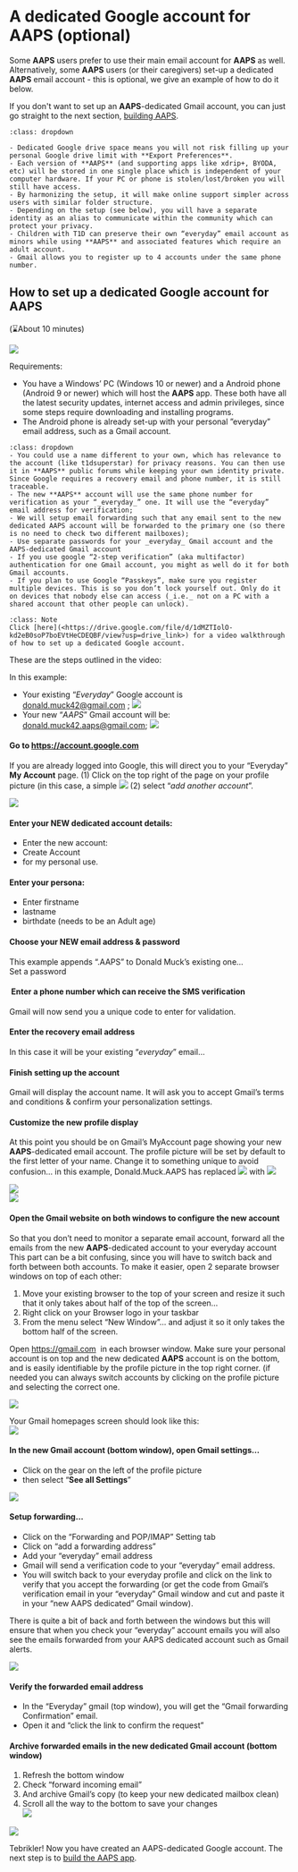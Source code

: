 # A dedicated Google account for AAPS (optional)

Some **AAPS** users prefer to use their main email account for **AAPS** as well. Alternatively, some **AAPS** users (or their caregivers) set-up a dedicated **AAPS** email account - this is optional, we give an example of how to do it below.

If you don't want to set up an **AAPS**-dedicated Gmail account, you can just go straight to the next section, [building AAPS](building-AAPS.md).

```{admonition} Advantages of a dedicated Google account for AAPS
:class: dropdown

- Dedicated Google drive space means you will not risk filling up your personal Google drive limit with **Export Preferences**.
- Each version of **AAPS** (and supporting apps like xdrip+, BYODA, etc) will be stored in one single place which is independent of your computer hardware. If your PC or phone is stolen/lost/broken you will still have access.
- By harmonizing the setup, it will make online support simpler across users with similar folder structure.
- Depending on the setup (see below), you will have a separate identity as an alias to communicate within the community which can protect your privacy. 
- Children with T1D can preserve their own “everyday” email account as minors while using **AAPS** and associated features which require an adult account.
- Gmail allows you to register up to 4 accounts under the same phone number.
```

## How to set up a dedicated Google account for AAPS

(⌛About 10 minutes)

![](../images/Building-the-App/building_0001.png)

Requirements:

- You have a Windows’ PC (Windows 10 or newer) and a Android phone (Android 9 or newer) which will host the **AAPS** app. These both have all the latest security updates, internet access and admin privileges, since some steps require downloading and installing programs.
- The Android phone is already set-up with your personal ”everyday”  email address, such as a Gmail account.

```{admonition} Things to consider when setting up your new account
:class: dropdown
- You could use a name different to your own, which has relevance to the account (like t1dsuperstar) for privacy reasons. You can then use it in **AAPS** public forums while keeping your own identity private. Since Google requires a recovery email and phone number, it is still traceable.
- The new **AAPS** account will use the same phone number for verification as your “_everyday_” one. It will use the “everyday” email address for verification;
- We will setup email forwarding such that any email sent to the new dedicated AAPS account will be forwarded to the primary one (so there is no need to check two different mailboxes);
- Use separate passwords for your _everyday_ Gmail account and the AAPS-dedicated Gmail account
- If you use google “2-step verification” (aka multifactor) authentication for one Gmail account, you might as well do it for both Gmail accounts.
- If you plan to use Google “Passkeys”, make sure you register multiple devices. This is so you don’t lock yourself out. Only do it on devices that nobody else can access (_i.e._ not on a PC with a shared account that other people can unlock).
```



```{admonition} Video Walkthrough! 
:class: Note
Click [here](<https://drive.google.com/file/d/1dMZTIolO-kd2eB0soP7boEVtHeCDEQBF/view?usp=drive_link>) for a video walkthrough of how to set up a dedicated Google account.
```

These are the steps outlined in the video:

In this example: 

- Your existing “_Everyday_” Google account is <donald.muck42@gmail.com> ; ![](../images/Building-the-App/building_0002.png)
- Your new “_AAPS_” Gmail account will be: <donald.muck42.aaps@gmail.com>; ![](../images/Building-the-App/building_0003.png)

#### Go to <https://account.google.com> 

If you are already logged into Google, this will direct you to your “Everyday” **My Account** page.
(1) Click on the top right of the page on your profile picture (in this case, a simple ![](../images/Building-the-App/building_0002.png)
(2) select “_add another account_”.

![](../images/Building-the-App/building_0005.png)

#### Enter your NEW dedicated account details: 

- Enter the new account: 
- Create Account
- for my personal use. 

#### Enter your persona:

- Enter firstname
- lastname
- birthdate (needs to be an Adult age)

#### Choose your NEW email address & password

This example appends “.AAPS” to Donald Muck’s existing one…\
Set a password

####  Enter a phone number which can receive the SMS verification

Gmail will now send you a unique code to enter for validation.

#### Enter the recovery email address 

In this case it will be your existing “_everyday_” email…

#### Finish setting up the account

Gmail will display the account name. It will ask you to accept Gmail’s terms and conditions & confirm your personalization settings.

#### Customize the new profile display

At this point you should be on Gmail’s MyAccount page showing your new **AAPS**-dedicated email account. The profile picture will be set by default to the first letter of your name. Change it to something unique to avoid confusion… in this example, Donald.Muck.AAPS has replaced ![](../images/Building-the-App/building_0002.png) with ![](../images/Building-the-App/building_0003.png)

![](../images/Building-the-App/building_0007.png)\
![](../images/Building-the-App/building_0008.png)

#### Open the Gmail website on both windows to configure the new account

So that you don’t need to monitor a separate email account, forward all the emails from the new **AAPS**-dedicated account to your everyday account \
This part can be a bit confusing, since you will have to switch back and forth between both accounts. To make it easier, open 2 separate browser windows on top of each other:

1. Move your existing browser to the top of your screen and resize it such that it only takes about half of the top of the screen… 
2. Right click on your Browser logo in your taskbar 
3. From the menu select “New Window”... and adjust it so it only takes the bottom half of the screen.

Open <https://gmail.com>  in each browser window. Make sure your personal account is on top and the new dedicated **AAPS** account is on the bottom, and is easily identifiable by the profile picture in the top right corner. (if needed you can always switch accounts by clicking on the profile picture and selecting the correct one.

![](../images/Building-the-App/building_0009.png)

Your Gmail homepages screen should look like this:\
![](../images/Building-the-App/building_0010.png)

#### In the new Gmail account (bottom window), open Gmail settings… 

- Click on the gear on the left of the profile picture 
- then select “**See all Settings**”

![](../images/Building-the-App/building_0011.png)

#### Setup forwarding…

- Click on the “Forwarding and POP/IMAP” Setting tab
- Click on “add a forwarding address”
- Add your “everyday” email address
- Gmail will send a verification code to your “everyday” email address. 
- You will switch back to your everyday profile and click on the link to verify that you accept the forwarding (or get the code from Gmail’s verification email in your “everyday” Gmail window and cut and paste it in your “new AAPS dedicated” Gmail window).

There is quite a bit of back and forth between the windows but this will ensure that when you check your “everyday” account emails you will also see the emails forwarded from your AAPS dedicated account such as Gmail alerts.

![](../images/Building-the-App/building_0012.png)

#### Verify the forwarded email address

- In the “Everyday” gmail (top window), you will get the “Gmail forwarding Confirmation” email. 
- Open it and “click the link to confirm the request”

#### Archive forwarded emails in the new dedicated Gmail account (bottom window)

<!---->

1. Refresh the bottom window
2. Check “forward incoming email”
3. And archive Gmail’s copy (to keep your new dedicated mailbox clean)
4. Scroll all the way to the bottom to save your changes\
   ![](../images/Building-the-App/building_0013.png)

![](../images/Building-the-App/building_0014.png)

Tebrikler! Now you have created an AAPS-dedicated Google account. The next step is to [build the AAPS app](building-AAPS.md).
